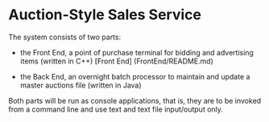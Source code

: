# Auction-Style Sales Service

The system consists of two parts:

- the Front End, a point of purchase terminal for bidding and advertising items (written in C++)
[Front End] (FrontEnd/README.md)

- the Back End, an overnight batch processor to maintain and update a master auctions file (written in Java)

Both parts will be run as console applications, that is, they are to be invoked from a command line and use text and text file input/output only.
